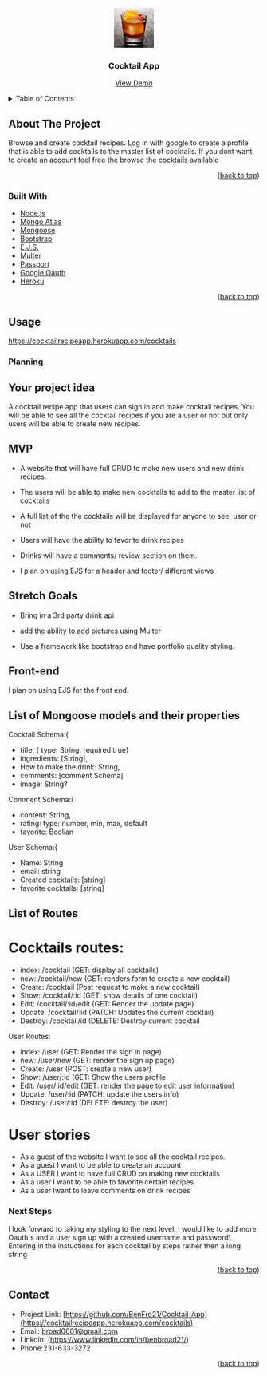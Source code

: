 <div id="top"></div>
<!--
*** Thanks for checking out the Best-README-Template. If you have a suggestion
*** that would make this better, please fork the repo and create a pull request
*** or simply open an issue with the tag "enhancement".
*** Don't forget to give the project a star!
*** Thanks again! Now go create something AMAZING! :D
-->



<!-- PROJECT SHIELDS -->
<!--
*** I'm using markdown "reference style" links for readability.
*** Reference links are enclosed in brackets [ ] instead of parentheses ( ).
*** See the bottom of this document for the declaration of the reference variables
*** for contributors-url, forks-url, etc. This is an optional, concise syntax you may use.
*** https://www.markdownguide.org/basic-syntax/#reference-style-links
-->



<!-- PROJECT LOGO -->
<br />
<div align="center">
  <a href="https://cocktailrecipeapp.herokuapp.com/cocktails">
    <img src="./imgReadMe/Old Fashion.jpg" alt="Logo" width="80" height="80">
  </a>

<h3 align="center">Cocktail App</h3>

  <p align="center">
    <a href="[https://github.com/BenFro21/Cocktail-App](https://cocktailrecipeapp.herokuapp.com/cocktails)">View Demo</a> 
  </p>
</div>



<!-- TABLE OF CONTENTS -->
<details>
  <summary>Table of Contents</summary>
  <ol>
    <li>
      <a href="#about-the-project">About The Project</a>
      <ul>
        <li><a href="#built-with">Built With</a></li>
      </ul>
    </li>
    <li><a href="#Usage">Usage</a></li>
    <li><a href="#Planning">Planning</a></li>
    <li><a href="#Next steps">Next Steps</a></li>
    <li><a href="#Contact">Contact</a></li>
  </ol>
</details>



<!-- ABOUT THE PROJECT -->
## About The Project
Browse and create cocktail recipes. Log in with google to create a profile that is able to add cocktails to the master list of cocktails. If you dont want to create an account feel free the browse the cocktails available


<p align="right">(<a href="#top">back to top</a>)</p>



### Built With

* [Node.js](https://nodejs.org/en/)
* [Mongo Atlas](https://cloud.mongodb.com/)
* [Mongoose](https://mongoosejs.com/docs/api.html)
* [Bootstrap](https://getbootstrap.com)
* [E.J.S.](https://ejs.co/)
* [Multer](https://www.npmjs.com/package/multer)
* [Passport](https://www.passportjs.org/docs/)
* [Google Oauth](https://developers.google.com/identity/protocols/oauth2)
* [Heroku](https://dashboard.heroku.com/apps)

<p align="right">(<a href="#top">back to top</a>)</p>



<!-- GETTING STARTED -->
## Usage
https://cocktailrecipeapp.herokuapp.com/cocktails


### Planning
## Your project idea
  A cocktail recipe app that users can sign in and make cocktail recipes. You will be able to see all the cocktail recipes if you are a user or not but only users will be able to create new recipes.

## MVP
* A website that will have full CRUD to make new users and new drink recipes.
* The users will be able to make new cocktails to add to the master list of cocktails

* A full list of the the cocktails will be displayed for anyone to see, user or not

* Users will have the ability to favorite drink recipes

* Drinks will have a comments/ review section on them.

* I plan on using EJS for a header and footer/ different views

## Stretch Goals

* Bring in a 3rd party drink api

* add the ability to add pictures using Multer

* Use a framework like bootstrap and have portfolio quality styling.

## Front-end
I plan on using EJS for the front end.

## List of Mongoose models and their properties
Cocktail Schema:{
* title: { type: String, required true}
* ingredients: [String],
* How to make the drink: String,
* comments: [comment Schema]
* image: String?

Comment Schema:{
* content: String,
* rating: type: number, min, max, default
* favorite: Boolian

User Schema:{
* Name: String
* email: string
* Created cocktails: [string]
* favorite cocktails: [string]

## List of Routes
# Cocktails routes:
* index: /cocktail (GET: display all cocktails)
* new: /cocktail/new (GET: renders form to create a new cocktail)
* Create: /cocktail (Post request to make a new cocktail)
* Show: /cocktail/:id (GET: show details of one cocktail)
* Edit: /cocktail/:id/edit (GET: Render the update page)
* Update: /cocktail/:id (PATCH: Updates the current cocktail)
* Destroy: /cocktail/id (DELETE: Destroy current cocktail

User Routes:
* index: /user (GET: Render the sign in page)
* new: /user/new (GET: render the sign up page)
* Create: /user (POST: create a new user)
* Show: /user/:id (GET: Show the users profile
* Edit: /user/:id/edit (GET: render the page to edit user information)
* Update: /user/:id (PATCH: update the users info)
* Destroy: /user/:id (DELETE: destroy the user)

# User stories
* As a guest of the website I want to see all the cocktail recipes.
* As a guest I want to be able to create an account
* As a USER I want to have full CRUD on making new cocktails
* As a user I want to be able to favorite certain recipes
* As a user Iwant to leave comments on drink recipes

### Next Steps
<p>
I look forward to taking my styling to the next level. 
I would like to add more Oauth's and a user sign up with a created username and password\
Entering in the instuctions for each cocktail by steps rather then a long string 

</p>



<p align="right">(<a href="#top">back to top</a>)</p>

<!-- CONTACT -->
## Contact

* Project Link: [https://github.com/BenFro21/Cocktail-App](https://cocktailrecipeapp.herokuapp.com/cocktails)
* Email: broad0601@gmail.com
* Linkdin: (https://www.linkedin.com/in/benbroad21/)
* Phone:231-633-3272

<p align="right">(<a href="#top">back to top</a>)</p>





<!-- MARKDOWN LINKS & IMAGES -->
<!-- https://www.markdownguide.org/basic-syntax/#reference-style-links -->
[contributors-shield]: https://img.shields.io/github/contributors/BenFro21/Cocktail-App.svg?style=for-the-badge
[contributors-url]: https://github.com/BenFro21/Cocktail-App/graphs/contributors
[forks-shield]: https://img.shields.io/github/forks/BenFro21/Cocktail-App.svg?style=for-the-badge
[forks-url]: https://github.com/BenFro21/Cocktail-App/network/members
[stars-shield]: https://img.shields.io/github/stars/BenFro21/Cocktail-App.svg?style=for-the-badge
[stars-url]: https://github.com/BenFro21/Cocktail-App/stargazers
[issues-shield]: https://img.shields.io/github/issues/BenFro21/Cocktail-App.svg?style=for-the-badge
[issues-url]: https://github.com/BenFro21/Cocktail-App/issues
[license-shield]: https://img.shields.io/github/license/BenFro21/Cocktail-App.svg?style=for-the-badge
[license-url]: https://github.com/BenFro21/Cocktail-App/blob/master/LICENSE.txt
[linkedin-shield]: https://img.shields.io/badge/-LinkedIn-black.svg?style=for-the-badge&logo=linkedin&colorB=555
[linkedin-url]: https://linkedin.com/in/linkedin_username
[product-screenshot]: images/screenshot.png
